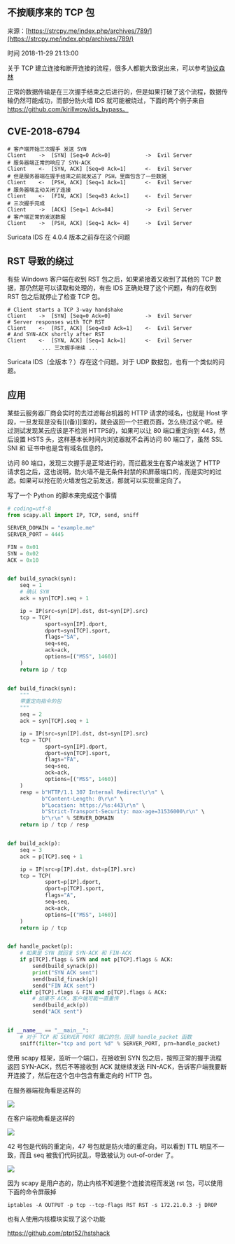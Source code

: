 ## 不按顺序来的 TCP 包

来源：[https://strcpy.me/index.php/archives/789/](https://strcpy.me/index.php/archives/789/)

时间 2018-11-29 21:13:00

 
关于 TCP 建立连接和断开连接的流程，很多人都能大致说出来，可以参考[协议森林][3]
 
正常的数据传输是在三次握手结束之后进行的，但是如果打破了这个流程，数据传输仍然可能成功，而部分防火墙 IDS 就可能被绕过，下面的两个例子来自 https://github.com/kirillwow/ids_bypass。
 
## CVE-2018-6794

```
# 客户端开始三次握手 发送 SYN
Client    ->  [SYN] [Seq=0 Ack=0]           ->  Evil Server
# 服务器端正常的响应了 SYN-ACK
Client    <-  [SYN, ACK] [Seq=0 Ack=1]      <-  Evil Server
# 但是服务器端在握手结束之前就发送了 PSH，里面包含了一些数据
Client    <-  [PSH, ACK] [Seq=1 Ack=1]      <-  Evil Server
# 服务器端主动关闭了连接
Client    <-  [FIN, ACK] [Seq=83 Ack=1]     <-  Evil Server
# 三次握手完成
Client    ->  [ACK] [Seq=1 Ack=84]          ->  Evil Server
# 客户端正常的发送数据
Client    ->  [PSH, ACK] [Seq=1 Ack= 4]     ->  Evil Server
```
 
Suricata IDS 在 4.0.4 版本之前存在这个问题
 
## RST 导致的绕过
 
有些 Windows 客户端在收到 RST 包之后，如果紧接着又收到了其他的 TCP 数据，那仍然是可以读取和处理的，有些 IDS 正确处理了这个问题，有的在收到 RST 包之后就停止了检查 TCP 包。

```
# Client starts a TCP 3-way handshake
Client    ->  [SYN] [Seq=0 Ack=0]           ->  Evil Server
# Server responses with TCP RST
Client    <-  [RST, ACK] [Seq=0x0 Ack=1]    <-  Evil Server
# And SYN-ACK shortly after RST
Client    <-  [SYN, ACK] [Seq=1 Ack=1]      <-  Evil Server
           ... 三次握手继续 ...
```
 
Suricata IDS（全版本？）存在这个问题。对于 UDP 数据包，也有一个类似的问题。
 
## 应用
 
某些云服务器厂商会实时的去过滤每台机器的 HTTP 请求的域名，也就是 Host 字段，一旦发现是没有[[(备)]]案的，就会返回一个拦截页面，怎么绕过这个呢。经过测试发现某云应该是不检测 HTTPS的，如果可以让 80 端口重定向到 443，然后设置 HSTS 头，这样基本长时间内浏览器就不会再访问 80 端口了，虽然 SSL SNI 和 证书中也是含有域名信息的。
 
访问 80 端口，发现三次握手是正常进行的，而拦截发生在客户端发送了 HTTP 请求包之后，这也说明，防火墙不是无条件封禁的和屏蔽端口的，而是实时的过滤。如果可以抢在防火墙发包之前发送，那就可以实现重定向了。
 
写了一个 Python 的脚本来完成这个事情

```python
# coding=utf-8
from scapy.all import IP, TCP, send, sniff

SERVER_DOMAIN = "example.me"
SERVER_PORT = 4445

FIN = 0x01
SYN = 0x02
ACK = 0x10


def build_synack(syn):
    seq = 1
    # 确认 SYN
    ack = syn[TCP].seq + 1

    ip = IP(src=syn[IP].dst, dst=syn[IP].src)
    tcp = TCP(
            sport=syn[IP].dport,
            dport=syn[TCP].sport,
            flags="SA",
            seq=seq,
            ack=ack,
            options=[("MSS", 1460)]
    )
    return ip / tcp


def build_finack(syn):
    """
    带重定向指令的包
    """
    seq = 2
    ack = syn[TCP].seq + 1

    ip = IP(src=syn[IP].dst, dst=syn[IP].src)
    tcp = TCP(
            sport=syn[IP].dport,
            dport=syn[TCP].sport,
            flags="FA",
            seq=seq,
            ack=ack,
            options=[("MSS", 1460)]
    )
    resp = b"HTTP/1.1 307 Internal Redirect\r\n" \
           b"Content-Length: 0\r\n" \
           b"Location: https://%s:443\r\n" \
           b"Strict-Transport-Security: max-age=31536000\r\n" \
           b"\r\n" % SERVER_DOMAIN
    return ip / tcp / resp


def build_ack(p):
    seq = 3
    ack = p[TCP].seq + 1

    ip = IP(src=p[IP].dst, dst=p[IP].src)
    tcp = TCP(
            sport=p[IP].dport,
            dport=p[TCP].sport,
            flags="A",
            seq=seq,
            ack=ack,
            options=[("MSS", 1460)]
    )
    return ip / tcp


def handle_packet(p):
    # 如果是 SYN 就回复 SYN-ACK 和 FIN-ACK
    if p[TCP].flags & SYN and not p[TCP].flags & ACK:
        send(build_synack(p))
        print("SYN ACK sent")
        send(build_finack(p))
        send("FIN ACK sent")
    elif p[TCP].flags & FIN and p[TCP].flags & ACK:
        # 如果不 ACK，客户端可能一直重传
        send(build_ack(p))
        send("ACK sent")


if __name__ == "__main__":
    # 对于 TCP 和 SERVER PORT 端口的包，回调 handle_packet 函数
    sniff(filter="tcp and port %d" % SERVER_PORT, prn=handle_packet)
```
 
使用 scapy 框架，监听一个端口，在接收到 SYN 包之后，按照正常的握手流程返回 SYN-ACK，然后不等接收到 ACK 就继续发送 FIN-ACK，告诉客户端我要断开连接了，然后在这个包中包含有重定向的 HTTP 包。
 
在服务器端视角看是这样的
 
![][0]
 
在客户端视角看是这样的
 
![][1]
 
42 号包是代码的重定向，47 号包就是防火墙的重定向，可以看到 TTL 明显不一致，而且 seq 被我们代码扰乱，导致被认为 out-of-order 了。
 
![][2]
 
因为 scapy 是用户态的，防止内核不知道整个连接流程而发送 rst 包，可以使用下面的命令屏蔽掉

```
iptables -A OUTPUT -p tcp --tcp-flags RST RST -s 172.21.0.3 -j DROP
```
 
也有人使用内核模块实现了这个功能
 
https://github.com/ptpt52/hstshack


[3]: http://www.cnblogs.com/vamei/archive/2012/12/16/2812188.html
[0]: ./img/6nYfAju.jpg
[1]: ./img/iu6zMzF.jpg
[2]: ./img/jAbUFfN.jpg